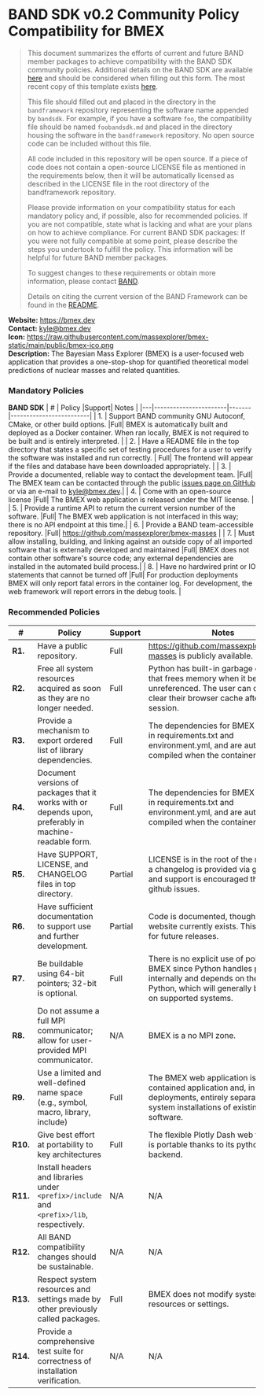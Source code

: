 # BAND SDK v0.2 Community Policy Compatibility for BMEX


> This document summarizes the efforts of current and future BAND member packages to achieve compatibility with the BAND SDK community policies.  Additional details on the BAND SDK are available [here](/resources/sdkpolicies/bandsdk.md) and should be considered when filling out this form. The most recent copy of this template exists [here](/resources/sdkpolicies/template.md).
>
> This file should filled out and placed in the directory in the `bandframework` repository representing the software name appended by `bandsdk`.  For example, if you have a software `foo`, the compatibility file should be named `foobandsdk.md` and placed in the directory housing the software in the `bandframework` repository. No open source code can be included without this file.
>
> All code included in this repository will be open source.  If a piece of code does not contain a open-source LICENSE file as mentioned in the requirements below, then it will be automatically licensed as described in the LICENSE file in the root directory of the bandframework repository.
>
> Please provide information on your compatibility status for each mandatory policy and, if possible, also for recommended policies. If you are not compatible, state what is lacking and what are your plans on how to achieve compliance. For current BAND SDK packages: If you were not fully compatible at some point, please describe the steps you undertook to fulfill the policy. This information will be helpful for future BAND member packages.
>
> To suggest changes to these requirements or obtain more information, please contact [BAND](https://bandframework.github.io/team).
>
> Details on citing the current version of the BAND Framework can be found in the [README](https://github.com/bandframework/bandframework).

**Website:** https://bmex.dev \
**Contact:** kyle@bmex.dev \
**Icon:** https://raw.githubusercontent.com/massexplorer/bmex-static/main/public/bmex-ico.png \
**Description:** The Bayesian Mass Explorer (BMEX) is a user-focused web application that provides a one-stop-shop for quantified theoretical model predictions of nuclear masses and related quantities.


### Mandatory Policies

**BAND SDK**
| # | Policy                 |Support| Notes                   |
|---|-----------------------|-------|-------------------------|
| 1. | Support BAND community GNU Autoconf, CMake, or other build options. |Full| BMEX is automatically built and deployed as a Docker container. When ran locally, BMEX is not required to be built and is entirely interpreted. |
| 2. | Have a README file in the top directory that states a specific set of testing procedures for a user to verify the software was installed and run correctly. | Full| The frontend will appear if the files and database have been downloaded appropriately. |
| 3. | Provide a documented, reliable way to contact the development team. |Full| The BMEX team can be contacted through the public [issues page on GitHub](https://github.com/massexplorer/bmex-masses/issues) or via an e-mail to [kyle@bmex.dev](kyle@bmex.dev).|
| 4. | Come with an open-source license |Full| The BMEX web application is released under the MIT license. |
| 5. | Provide a runtime API to return the current version number of the software. |Full| The BMEX web application is not interfaced in this way; there is no API endpoint at this time.|
| 6. | Provide a BAND team-accessible repository. |Full| https://github.com/massexplorer/bmex-masses |
| 7. | Must allow installing, building, and linking against an outside copy of all imported software that is externally developed and maintained |Full| BMEX does not contain other software's source code; any external dependencies are installed in the automated build process.|
| 8. | Have no hardwired print or IO statements that cannot be turned off |Full| For production deployments BMEX will only report fatal errors in the container log. For development, the web framework will report errors in the debug tools. |

### Recommended Policies

| # | Policy                 |Support| Notes                   |
|---|------------------------|-------|-------------------------|
|**R1.**| Have a public repository. |Full| https://github.com/massexplorer/bmex-masses is publicly available. |
|**R2.**| Free all system resources acquired as soon as they are no longer needed. |Full| Python has built-in garbage collection that frees memory when it becomes unreferenced. The user can choose to clear their browser cache after a BMEX session. |
|**R3.**| Provide a mechanism to export ordered list of library dependencies. |Full| The dependencies for BMEX are listed in requirements.txt and environment.yml, and are automatically compiled when the container is built.|
|**R4.**| Document versions of packages that it works with or depends upon, preferably in machine-readable form.  |Full| The dependencies for BMEX are listed in requirements.txt and environment.yml, and are automatically compiled when the container is built. |
|**R5.**| Have SUPPORT, LICENSE, and CHANGELOG files in top directory.  |Partial| LICENSE is in the root of the repository, a changelog is provided via git history, and support is encouraged through github issues. |
|**R6.**| Have sufficient documentation to support use and further development. |Partial| Code is documented, though no docs website currently exists. This is planned for future releases. |
|**R7.**| Be buildable using 64-bit pointers; 32-bit is optional. |Full| There is no explicit use of pointers in BMEX since Python handles pointers internally and depends on the install of Python, which will generally be 64-bit on supported systems.|
|**R8.**| Do not assume a full MPI communicator; allow for user-provided MPI communicator. |N/A| BMEX is a no MPI zone. |
|**R9.**| Use a limited and well-defined name space (e.g., symbol, macro, library, include) |Full| The BMEX web application is a self-contained application and, in production deployments, entirely separated from system installations of existing software.|
|**R10.**| Give best effort at portability to key architectures |Full| The flexible Plotly Dash web framework is portable thanks to its python backend. |
|**R11.**| Install headers and libraries under `<prefix>/include` and `<prefix>/lib`, respectively. |N/A| N/A |
|**R12.**| All BAND compatibility changes should be sustainable. |N/A| N/A|
|**R13.**| Respect system resources and settings made by other previously called packages. |Full| BMEX does not modify system resources or settings.|
|**R14.**| Provide a comprehensive test suite for correctness of installation verification. |N/A| N/A|
